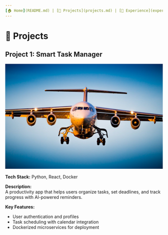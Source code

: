 ```yaml
---
[🏠 Home](README.md) | [🚀 Projects](projects.md) | [💼 Experience](experience.md) | [🎓 Education](education.md)
---
```


# 🚀 Projects

## Project 1: Smart Task Manager
![Screenshot](assets/project1.png)

**Tech Stack:** Python, React, Docker  

**Description:**  
A productivity app that helps users organize tasks, set deadlines, and track progress with AI-powered reminders.

**Key Features:**
- User authentication and profiles
- Task scheduling with calendar integration
- Dockerized microservices for deployment
